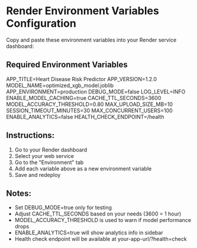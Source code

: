 # Render Environment Variables Configuration

Copy and paste these environment variables into your Render service dashboard:

## Required Environment Variables

APP_TITLE=Heart Disease Risk Predictor
APP_VERSION=1.2.0
MODEL_NAME=optimized_xgb_model.joblib
APP_ENVIRONMENT=production
DEBUG_MODE=false
LOG_LEVEL=INFO
ENABLE_MODEL_CACHING=true
CACHE_TTL_SECONDS=3600
MODEL_ACCURACY_THRESHOLD=0.80
MAX_UPLOAD_SIZE_MB=10
SESSION_TIMEOUT_MINUTES=30
MAX_CONCURRENT_USERS=100
ENABLE_ANALYTICS=false
HEALTH_CHECK_ENDPOINT=/health

## Instructions:

1. Go to your Render dashboard
2. Select your web service
3. Go to the "Environment" tab
4. Add each variable above as a new environment variable
5. Save and redeploy

## Notes:

- Set DEBUG_MODE=true only for testing
- Adjust CACHE_TTL_SECONDS based on your needs (3600 = 1 hour)
- MODEL_ACCURACY_THRESHOLD is used to warn if model performance drops
- ENABLE_ANALYTICS=true will show analytics info in sidebar
- Health check endpoint will be available at your-app-url/?health=check
